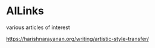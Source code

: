 # AILinks
various articles of interest


https://harishnarayanan.org/writing/artistic-style-transfer/
